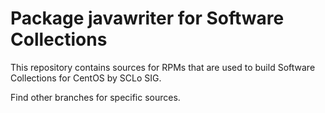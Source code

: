# Package javawriter for Software Collections

This repository contains sources for RPMs that are used
to build Software Collections for CentOS by SCLo SIG.

Find other branches for specific sources.
